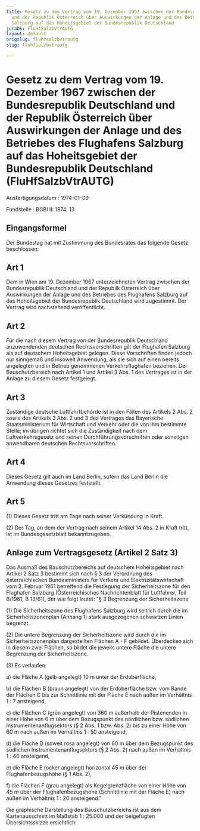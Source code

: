 ```yaml
---
Title: Gesetz zu dem Vertrag vom 19. Dezember 1967 zwischen der Bundesrepublik Deutschland
  und der Republik Österreich über Auswirkungen der Anlage und des Betriebes des Flughafens
  Salzburg auf das Hoheitsgebiet der Bundesrepublik Deutschland
jurabk: FluHfSalzbVtrAUTG
layout: default
origslug: fluhfsalzbvtrautg
slug: fluhfsalzbvtrautg

---
```


# Gesetz zu dem Vertrag vom 19. Dezember 1967 zwischen der Bundesrepublik Deutschland und der Republik Österreich über Auswirkungen der Anlage und des Betriebes des Flughafens Salzburg auf das Hoheitsgebiet der Bundesrepublik Deutschland (FluHfSalzbVtrAUTG)

Ausfertigungsdatum
:   1974-01-09

Fundstelle
:   BGBl II: 1974, 13



## Eingangsformel

Der Bundestag hat mit Zustimmung des Bundesrates das folgende Gesetz
beschlossen:


## Art 1

Dem in Wien am 19. Dezember 1967 unterzeichneten Vertrag zwischen der
Bundesrepublik Deutschland und der Republik Österreich über
Auswirkungen der Anlage und des Betriebes des Flughafens Salzburg auf
das Hoheitsgebiet der Bundesrepublik Deutschland wird zugestimmt. Der
Vertrag wird nachstehend veröffentlicht.


## Art 2

Für die nach diesem Vertrag von der Bundesrepublik Deutschland
anzuwendenden deutschen Rechtsvorschriften gilt der Flughafen Salzburg
als auf deutschem Hoheitsgebiet gelegen. Diese Vorschriften finden
jedoch nur sinngemäß und insoweit Anwendung, als sie sich auf einen
bereits angelegten und in Betrieb genommenen Verkehrsflughafen
beziehen. Der Bauschutzbereich nach Artikel 1 und Artikel 3 Abs. 1 des
Vertrages ist in der Anlage zu diesem Gesetz festgelegt.


## Art 3

Zuständige deutsche Luftfahrtbehörde ist in den Fällen des Artikels 2
Abs. 2 sowie des Artikels 3 Abs. 2 und 3 des Vertrages das Bayerische
Staatsministerium für Wirtschaft und Verkehr oder die von ihm
bestimmte Stelle; im übrigen richtet sich die Zuständigkeit nach dem
Luftverkehrsgesetz und seinen Durchführungsvorschriften oder sonstigen
anwendbaren deutschen Rechtsvorschriften.


## Art 4

Dieses Gesetz gilt auch im Land Berlin, sofern das Land Berlin die
Anwendung dieses Gesetzes feststellt.


## Art 5

(1) Dieses Gesetz tritt am Tage nach seiner Verkündung in Kraft.

(2) Der Tag, an dem der Vertrag nach seinem Artikel 14 Abs. 2 in Kraft
tritt, ist im Bundesgesetzblatt bekanntzugeben.


## Anlage zum Vertragsgesetz (Artikel 2 Satz 3)

Das Ausmaß des Bauschutzbereichs auf deutschem Hoheitsgebiet nach
Artikel 2 Satz 3 bestimmt sich nach § 3 der Verordnung des
österreichischen Bundesministers für Verkehr und
Elektrizitätswirtschaft vom 2. Februar 1961 betreffend die Festlegung
der Sicherheitszone für den Flughafen Salzburg (Österreichisches
Nachrichtenblatt für Luftfahrer, Teil B/1961, B 13/61), der wie folgt
lautet:
"§ 3
Begrenzung der Sicherheitszone

(1) Die Sicherheitszone des Flughafens Salzburg wird seitlich durch
die im Sicherheitszonenplan (Anhang 1) stark ausgezogenen schwarzen
Linien begrenzt.

(2) Die untere Begrenzung der Sicherheitszone wird durch die im
Sicherheitszonenplan dargestellten Flächen A - F gebildet. Überdecken
sich in diesem zwei Flächen, so bildet die jeweils untere Fläche die
untere Begrenzung der Sicherheitszone.

(3) Es verlaufen:

a)  die Fläche A (gelb angelegt) 10 m unter der Erdoberfläche,


b)  die Flächen B (braun angelegt) von der Erdoberfläche bzw. vom Rande
    der Flächen C bis zur Schnittlinie mit der Fläche E nach außen im
    Verhältnis 1 : 7 ansteigend,


c)  die Flächen C (grün angelegt) von 360 m außerhalb der Pistenenden in
    einer Höhe von 6 m über dem Bezugspunkt des nördlichen bzw. südlichen
    Instrumentenanflugsektors (§ 2 Abs. 1 bzw. Abs. 2) bis zu einer Höhe
    von 60 m nach außen im Verhältnis 1 : 50 ansteigend,


d)  die Fläche D (soweit rosa angelegt) von 60 m über dem Bezugspunkt des
    südlichen Instrumentenanflugsektors (§ 2 Abs. 2) nach außen im
    Verhältnis 1 : 40 ansteigend,


e)  die Fläche E (ocker angelegt) horizontal 45 m über der
    Flughafenbezugshöhe (§ 1 Abs. 2),


f)  die Flächen F (grau angelegt) als Kegelgrenzfläche von einer Höhe von
    45 m über der Flughafenbezugshöhe (Schnittlinie mit der Fläche E) nach
    außen im Verhältnis 1 : 20 ansteigend."



Die graphische Darstellung des Bauschutzbereichs ist aus dem
Kartenausschnitt im Maßstab 1 : 25.000 und der beigefügten
Übersichtsskizze ersichtlich.

